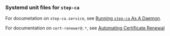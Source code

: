 ### Systemd unit files for `step-ca`

For documetation on `step-ca.service`, see [Running `step-ca` As A Daemon](https://smallstep.com/docs/step-ca/certificate-authority-server-production#running-step-ca-as-a-daemon).

For documentation on `cert-renewer@.*`, see [Automating Certificate Renewal](https://smallstep.com/docs/step-ca/certificate-authority-server-production#automate-x509-certificate-lifecycle-management)
